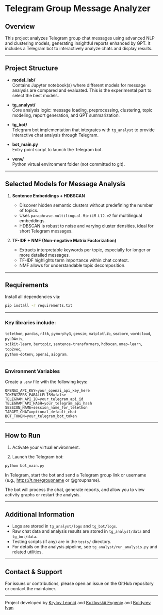 # Telegram Group Message Analyzer

## Overview  
This project analyzes Telegram group chat messages using advanced NLP and clustering models, generating insightful reports enhanced by GPT. It includes a Telegram bot to interactively analyze chats and display results.

---

## Project Structure

- **model_lab/**  
  Contains Jupyter notebook(s) where different models for message analysis are compared and evaluated. This is the experimental part to select the best models.

- **tg_analyst/**  
  Core analysis logic: message loading, preprocessing, clustering, topic modeling, report generation, and GPT summarization.

- **tg_bot/**  
  Telegram bot implementation that integrates with `tg_analyst` to provide interactive chat analysis through Telegram.

- **bot_main.py**  
  Entry point script to launch the Telegram bot.

- **venv/**  
  Python virtual environment folder (not committed to git).

---

## Selected Models for Message Analysis

1. **Sentence Embeddings + HDBSCAN**  
   - Discover hidden semantic clusters without predefining the number of topics.  
   - Uses `paraphrase-multilingual-MiniLM-L12-v2` for multilingual embeddings.  
   - HDBSCAN is robust to noise and varying cluster densities, ideal for short Telegram messages.

2. **TF-IDF + NMF (Non-negative Matrix Factorization)**  
   - Extracts interpretable keywords per topic, especially for longer or more detailed messages.  
   - TF-IDF highlights term importance within chat context.  
   - NMF allows for understandable topic decomposition.

---

## Requirements

Install all dependencies via:

```bash
pip install -r requirements.txt
```

---

### Key libraries include:
`telethon`, `pandas`, `nltk`, `pymorphy3`, `gensim`, `matplotlib`, `seaborn`, `wordcloud`, `pyLDAvis`,  
`scikit-learn`, `bertopic`, `sentence-transformers`, `hdbscan`, `umap-learn`, `top2vec`,  
`python-dotenv`, `openai`, `aiogram`.

---

### Environment Variables  
Create a `.env` file with the following keys:

```env
OPENAI_API_KEY=your_openai_api_key_here
TOKENIZERS_PARALLELISM=false
TELEGRAM_API_ID=your_telegram_api_id
TELEGRAM_API_HASH=your_telegram_api_hash
SESSION_NAME=session_name_for_telethon
TARGET_CHAT=optional_default_chat
BOT_TOKEN=your_telegram_bot_token
```

---


## How to Run

1. Activate your virtual environment.

2. Launch the Telegram bot:

```bash
python bot_main.py
```
In Telegram, start the bot and send a Telegram group link or username  
(e.g., https://t.me/groupname or @groupname).

The bot will process the chat, generate reports, and allow you to view activity graphs or restart the analysis.

---

## Additional Information

- Logs are stored in `tg_analyst/logs` and `tg_bot/logs`.
- Raw chat data and analysis results are stored in `tg_analyst/data` and `tg_bot/data`.
- Testing scripts (if any) are in the `tests/` directory.
- For details on the analysis pipeline, see `tg_analyst/run_analysis.py` and related utilities.

---

## Contact & Support

For issues or contributions, please open an issue on the GitHub repository or contact the maintainer.

---

Project developed by [Krylov Leonid](https://github.com/kryli) and [Kozlovskii Evgeniy](https://github.com/ekozlovskii) and [Boldyrev Ivan](https://github.com/Boldyrevivan1)





